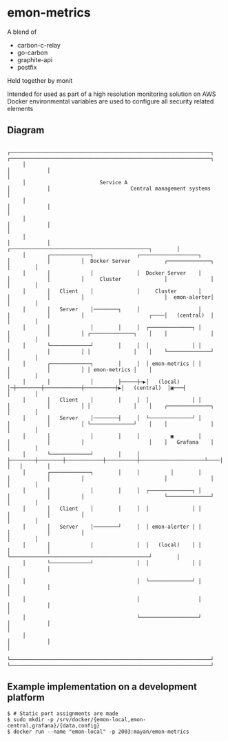 # emon-metrics

A blend of

- carbon-c-relay
- go-carbon
- graphite-api
- postfix

Held together by monit

Intended for used as part of a high resolution monitoring solution on AWS
Docker environmental variables are used to configure all security related elements

## Diagram

         ┌─────────────────────────────────────────────────────────────────┐            ┌─────────────────────────────────────────────────────────────────┐
         │                                                                 │            │                                                                 │
         │                        Service A                                │            │                          Central management systems             │
         │                                                                 │            │                                                                 │
         │                                                                 │            │                                                                 │
         │                                                                 │            │          ┌─────────────────────────────────────────────┐        │
         │       ┌─────────────┐              ┌───────────────────┐        │            │          │  Docker Server           ┌──────────────┐   │        │
         │       │             │              │  Docker Server    │        │            │          │     Cluster              │              │   │        │
         │       │   Client    │              │     Cluster       │        │            │          │                          │  emon-alerter│   │        │
         │       │   Server    │────────┐     │                   │        │            │          │                     ┌────│   (central)  │   │        │
         │       │             │        │     │  ┌──────────────┐ │        │            │          │ ┌──────────────┐    │    │              │   │        │
         │       └─────────────┘        │     │  │              │ │        │            │          │ │              │    │    └──────────────┘   │        │
         │       ┌─────────────┐        │     │  │ emon-metrics │ │        │            │          │ │ emon-metrics │    │                       │        │
         │       │             │        ├─────┼─▶│   (local)    │─┼────────┼────────────┼──────────┼▶│   (central)  │▣───┤                       │        │
         │       │   Client    │        │     │  │              │ │        │            │          │ │              │    │    ┌──────────────┐   │        │
         │       │   Server    │────────┤     │  └──────────────┘ │        │            │          │ └──────────────┘    │    │              │   │        │
         │       │             │        │     │          ▣        │        │            │          │                     │    │   Grafana    │   │        │
         │       └─────────────┘        │     │          ├────────┼────────┼────────────┼──────────┼─────────────────────┴────│              │   │        │
         │       ┌─────────────┐        │     │          │        │        │            │          │                          │              │   │        │
         │       │             │        │     │  ┌──────────────┐ │        │            │          │                          └──────────────┘   │        │
         │       │   Client    │        │     │  │              │ │        │            │          │                                             │        │
         │       │   Server    │────────┘     │  │ emon-alerter │ │        │            │          │                                             │        │
         │       │             │              │  │   (local)    │ │        │            │          └─────────────────────────────────────────────┘        │
         │       └─────────────┘              │  │              │ │        │            │                                                                 │
         │                                    │  └──────────────┘ │        │            │                                                                 │
         │                                    │                   │        │            │                                                                 │
         │                                    └───────────────────┘        │            │                                                                 │
         │                                                                 │            │                                                                 │
         └─────────────────────────────────────────────────────────────────┘            └─────────────────────────────────────────────────────────────────┘

## Example implementation on a development platform


```
$ # Static port assignments are made
$ sudo mkdir -p /srv/docker/{emon-local,emon-central,grafana}/{data,config}
$ docker run --name "emon-local" -p 2003:mayan/emon-metrics 